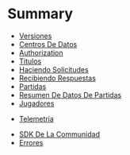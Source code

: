 # Summary

* [Versiones](versioning.md)
* [Centros De Datos](datacenters.md)
* [Authorization](authorization.md)
* [Titulos](titles.md)
* [Haciendo Solicitudes](requests.md)
* [Recibiendo Respuestas](responses.md)
* [Partidas](matches.md)
* [Resumen De Datos De Partidas](matchesJSON.md)
* [Jugadores](players.md)
<!-- * [Muestras](samples.md) -->
* [Telemetría](telemetry.md)
<!-- * [Equipos (Disponibles Pronto!)](teams.md) -->
<!-- * [Enlaces (Disponibles Pronto!)](links.md) -->
* [SDK De La Communidad](sdks.md)
* [Errores](errors.md)

